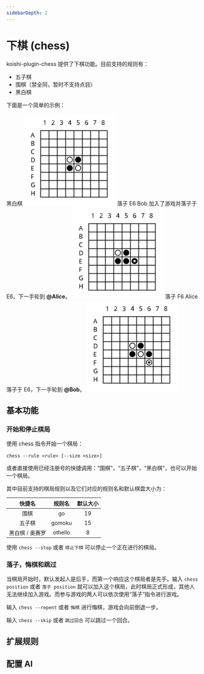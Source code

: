 ```yaml
---
sidebarDepth: 2
---
```


# 下棋 (chess)

koishi-plugin-chess 提供了下棋功能。目前支持的规则有：

- 五子棋
- 围棋（禁全同，暂时不支持点目）
- 黑白棋

下面是一个简单的示例：

<chat-panel>
<chat-message nickname="Alice" color="#cc0066">黑白棋</chat-message>
<chat-message nickname="Koishi" avatar="/koishi.png" class="no-padding">
<img src="/chess/othello-1.svg" width="240"/>
</chat-message>
<chat-message nickname="Bob" color="#00994d">落子 E6</chat-message>
<chat-message nickname="Koishi" avatar="/koishi.png">Bob 加入了游戏并落子于 E6，下一手轮到 <strong>@Alice</strong>。</chat-message>
<chat-message nickname="Koishi" avatar="/koishi.png" class="no-padding">
<img src="/chess/othello-2.svg" width="240"/>
</chat-message>
<chat-message nickname="Alice" color="#cc0066">落子 F6</chat-message>
<chat-message nickname="Koishi" avatar="/koishi.png">Alice 落子于 E6，下一手轮到 <strong>@Bob</strong>。</chat-message>
<chat-message nickname="Koishi" avatar="/koishi.png" class="no-padding">
<img src="/chess/othello-3.svg" width="240"/>
</chat-message>
</chat-panel>

## 基本功能

### 开始和停止棋局

使用 chess 指令开始一个棋局：

```
chess --rule <rule> [--size <size>]
```

或者直接使用已经注册号的快捷调用：“围棋”，“五子棋”，“黑白棋”，也可以开始一个棋局。

其中目前支持的棋局规则以及它们对应的规则名和默认棋盘大小为：

| 快捷名 | 规则名 | 默认大小 |
|:-:|:-:|:-:|
| 围棋 | go | 19 |
| 五子棋 | gomoku | 15 |
| 黑白棋 / 奥赛罗 | othello | 8 |

使用 `chess --stop` 或者 `停止下棋` 可以停止一个正在进行的棋局。

### 落子，悔棋和跳过

当棋局开始时，默认发起人是后手，而第一个响应这个棋局者是先手。输入 `chess position` 或者 `落子 position` 就可以加入这个棋局，此时棋局正式形成，其他人无法继续加入游戏。而参与游戏的两人可以依次使用“落子”指令进行游戏。

输入 `chess --repent` 或者 `悔棋` 进行悔棋，游戏会向前倒退一步。

输入 `chess --skip` 或者 `跳过回合` 可以跳过一个回合。

## 扩展规则 <Badge text="todo" type="warn"/>

## 配置 AI <Badge text="todo" type="warn"/>
